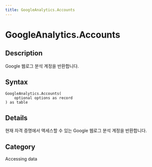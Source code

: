 ```yaml
---
title: GoogleAnalytics.Accounts
---
```


# GoogleAnalytics.Accounts


## Description

Google 웹로그 분석 계정을 반환합니다.


## Syntax

```powerquery
GoogleAnalytics.Accounts(
    optional options as record
) as table
```


## Details

현재 자격 증명에서 액세스할 수 있는 Google 웹로그 분석 계정을 반환합니다.



## Category
Accessing data
